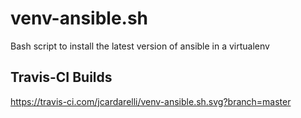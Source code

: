 # venv-ansible.sh
Bash script to install the latest version of ansible in a virtualenv

## Travis-CI Builds
https://travis-ci.com/jcardarelli/venv-ansible.sh.svg?branch=master
